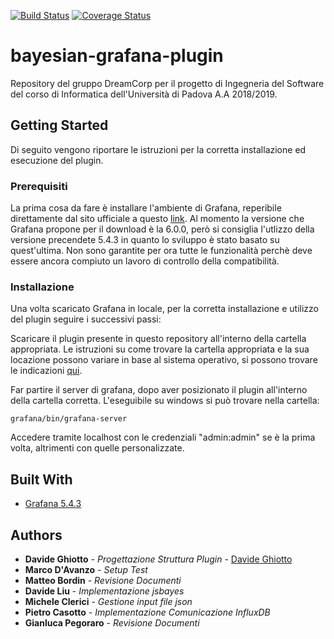 [![Build Status](https://travis-ci.org/dreamcorpsw/technology-baseline.svg?branch=master)](https://travis-ci.org/dreamcorpsw/technology-baseline)
[![Coverage Status](https://coveralls.io/repos/github/dreamcorpsw/technology-baseline/badge.svg)](https://coveralls.io/github/dreamcorpsw/technology-baseline)

# bayesian-grafana-plugin

Repository del gruppo DreamCorp per il progetto di Ingegneria del Software del corso di Informatica dell'Università di Padova A.A 2018/2019.

## Getting Started

Di seguito vengono riportare le istruzioni per la corretta installazione ed esecuzione del plugin.

### Prerequisiti

La prima cosa da fare è installare l'ambiente di Grafana, reperibile direttamente dal sito ufficiale a questo [link](https://grafana.com/get). Al momento la versione che Grafana propone per il download è la 6.0.0, però si consiglia l'utlizzo della versione precendete 5.4.3 in quanto lo sviluppo è stato basato su quest'ultima. Non sono garantite per ora tutte le funzionalità perchè deve essere ancora compiuto un lavoro di controllo della compatibilità.

### Installazione

Una volta scaricato Grafana in locale, per la corretta installazione e utilizzo del plugin seguire i successivi passi:

Scaricare il plugin presente in questo repository all'interno della cartella appropriata.
Le istruzioni su come trovare la cartella appropriata e la sua locazione possono variare in base al sistema operativo, si possono trovare le indicazioni [qui](http://docs.grafana.org/plugins/installation/#grafana-plugin-directory).

Far partire il server di grafana, dopo aver posizionato il plugin all'interno della cartella corretta. L'eseguibile su windows si può trovare nella cartella:

```
grafana/bin/grafana-server
```
Accedere tramite localhost con le credenziali "admin:admin" se è la prima volta, altrimenti con quelle personalizzate.

## Built With

* [Grafana 5.4.3](https://grafana.com/)


## Authors

* **Davide Ghiotto** - *Progettazione Struttura Plugin* - [Davide Ghiotto](https://github.com/davide97g)
* **Marco D'Avanzo** - *Setup Test* 
* **Matteo Bordin** - *Revisione Documenti* 
* **Davide Liu** - *Implementazione jsbayes*
* **Michele Clerici** - *Gestione input file json* 
* **Pietro Casotto** - *Implementazione Comunicazione InfluxDB*
* **Gianluca Pegoraro** - *Revisione Documenti*

